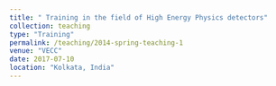 ```yaml
---
title: " Training in the field of High Energy Physics detectors"
collection: teaching
type: "Training"
permalink: /teaching/2014-spring-teaching-1
venue: "VECC"
date: 2017-07-10
location: "Kolkata, India"
---
```





